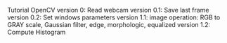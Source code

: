 Tutorial OpenCV
version 0: Read webcam
version 0.1: Save last frame
version 0.2: Set windows parameters
version 1.1: image operation: RGB to GRAY scale, Gaussian filter, edge, morphologic,      equalized
version 1.2: Compute Histogram
